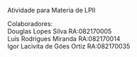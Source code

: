 Atividade para Materia de LPII  

Colaboradores:   
  Douglas Lopes Silva          RA:082170005  
  Luis Rodrigues Miranda       RA:082170014  
  Igor Lacivita de Góes Ortiz  RA:082170035  
